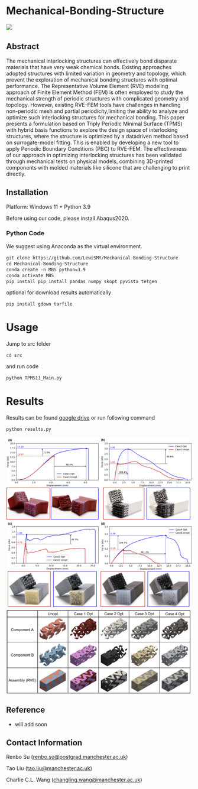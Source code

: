 # Mechanical-Bonding-Structure

![](DataSet/figures/teaser.png)

## Abstract
The mechanical interlocking structures can effectively bond disparate materials that have very weak chemical bonds. Existing approaches adopted structures with limited variation in geometry and topology, which prevent the exploration of mechanical bonding structures with optimal performance. The Representative Volume Element (RVE) modeling approach of Finite Element Method (FEM) is often employed to study the mechanical strength of periodic structures with complicated geometry and topology. However, existing RVE-FEM tools have challenges in handling non-periodic mesh and partial periodicity,limiting the ability to analyze and optimize such interlocking structures for mechanical bonding. This paper presents a formulation based on Triply Periodic Minimal Surface (TPMS) with hybrid basis functions to explore the design space of interlocking structures, where the structure is optimized by a datadriven method based on surrogate-model fitting. This is enabled by developing a new tool to apply Periodic Boundary Conditions (PBC) to RVE-FEM. The effectiveness of our approach in optimizing interlocking structures has been validated through mechanical tests on physical models, combining 3D-printed components with molded materials like silicone that are challenging to print directly.
## Installation
Platform: Windows 11 + Python 3.9

Before using our code, please install Abaqus2020.

### Python Code
We suggest using Anaconda as the virtual environment.
```
git clone https://github.com/LewiSMY/Mechanical-Bonding-Structure
cd Mechanical-Bonding-Structure
conda create -n MBS python=3.9
conda activate MBS
pip install pip install pandas numpy skopt pyvista tetgen 
```

optional for download results automatically
```
pip install gdown tarfile 
```

# Usage
Jump to src folder
```
cd src
```
and run code
```
python TPMS11_Main.py
```

# Results
Results can be found [google drive](https://drive.google.com/drive/folders/14tUD6OP2ZKzp_M64qTQty5Ov2nFCco_v?usp=drive_link) or run following command
```
python results.py
```

![](DataSet/figures/ExpRes1.jpg)
![](DataSet/figures/OptRes.jpg)

## Reference
+ will add soon

## Contact Information
Renbo Su     (renbo.su@postgrad.manchester.ac.uk)

Tao Liu      (tao.liu@manchester.ac.uk)

Charlie C.L. Wang (changling.wang@manchester.ac.uk)
